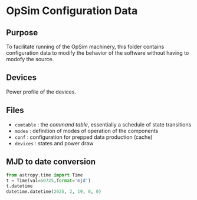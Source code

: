 # OpSim Configuration Data

## Purpose

To facilitate running of the OpSim machinery, this folder contains configuration
data to modify the behavior of the software without having to modofy the source.

## Devices

Power profile of the devices.

## Files

* `comtable` : the _command table_, essentially a schedule of state transitions
* `modes` : definition of modes of operation of the components
* `conf` : configuration for prepped data production (cache)
* `devices` : states and power draw


## MJD to date conversion

```python
from astropy.time import Time
t = Time(val=60725,format='mjd')
t.datetime
datetime.datetime(2025, 2, 19, 0, 0)
```

